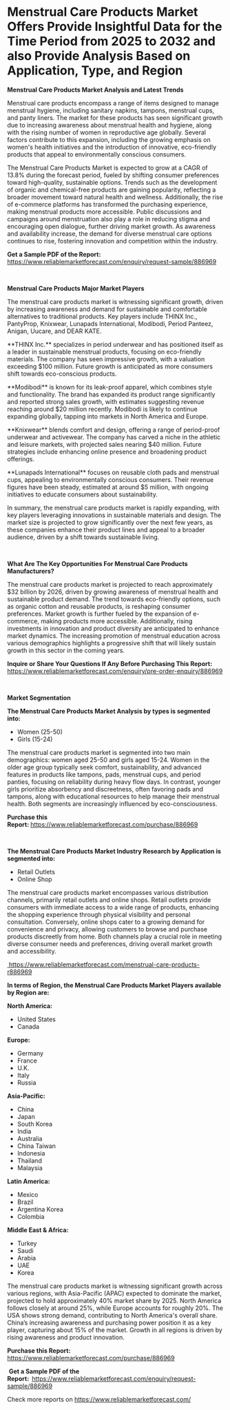 <p><h1>Menstrual Care Products Market Offers Provide Insightful Data for the Time Period from 2025 to 2032 and also Provide Analysis Based on Application, Type, and Region</h1></p><p><strong>Menstrual Care Products Market Analysis and Latest Trends</strong></p>
<p><p>Menstrual care products encompass a range of items designed to manage menstrual hygiene, including sanitary napkins, tampons, menstrual cups, and panty liners. The market for these products has seen significant growth due to increasing awareness about menstrual health and hygiene, along with the rising number of women in reproductive age globally. Several factors contribute to this expansion, including the growing emphasis on women's health initiatives and the introduction of innovative, eco-friendly products that appeal to environmentally conscious consumers.</p><p>The Menstrual Care Products Market is expected to grow at a CAGR of 13.8% during the forecast period, fueled by shifting consumer preferences toward high-quality, sustainable options. Trends such as the development of organic and chemical-free products are gaining popularity, reflecting a broader movement toward natural health and wellness. Additionally, the rise of e-commerce platforms has transformed the purchasing experience, making menstrual products more accessible. Public discussions and campaigns around menstruation also play a role in reducing stigma and encouraging open dialogue, further driving market growth. As awareness and availability increase, the demand for diverse menstrual care options continues to rise, fostering innovation and competition within the industry.</p></p>
<p><strong>Get a Sample PDF of the Report:&nbsp;</strong> <a href="https://www.reliablemarketforecast.com/enquiry/request-sample/886969?utm_campaign=3307&utm_medium=2&utm_source=Github&utm_content=ia&utm_term=04042025&utm_id=menstrual-care-products">https://www.reliablemarketforecast.com/enquiry/request-sample/886969</a></p>
<p>&nbsp;</p>
<p><strong>Menstrual Care Products Major Market Players</strong></p>
<p><p>The menstrual care products market is witnessing significant growth, driven by increasing awareness and demand for sustainable and comfortable alternatives to traditional products. Key players include THINX Inc., PantyProp, Knixwear, Lunapads International, Modibodi, Period Panteez, Anigan, Uucare, and DEAR KATE.</p><p>**THINX Inc.** specializes in period underwear and has positioned itself as a leader in sustainable menstrual products, focusing on eco-friendly materials. The company has seen impressive growth, with a valuation exceeding $100 million. Future growth is anticipated as more consumers shift towards eco-conscious products.</p><p>**Modibodi** is known for its leak-proof apparel, which combines style and functionality. The brand has expanded its product range significantly and reported strong sales growth, with estimates suggesting revenue reaching around $20 million recently. Modibodi is likely to continue expanding globally, tapping into markets in North America and Europe.</p><p>**Knixwear** blends comfort and design, offering a range of period-proof underwear and activewear. The company has carved a niche in the athletic and leisure markets, with projected sales nearing $40 million. Future strategies include enhancing online presence and broadening product offerings.</p><p>**Lunapads International** focuses on reusable cloth pads and menstrual cups, appealing to environmentally conscious consumers. Their revenue figures have been steady, estimated at around $5 million, with ongoing initiatives to educate consumers about sustainability.</p><p>In summary, the menstrual care products market is rapidly expanding, with key players leveraging innovations in sustainable materials and design. The market size is projected to grow significantly over the next few years, as these companies enhance their product lines and appeal to a broader audience, driven by a shift towards sustainable living.</p></p>
<p>&nbsp;</p>
<p><strong>What Are The Key Opportunities For Menstrual Care Products Manufacturers?</strong></p>
<p><p>The menstrual care products market is projected to reach approximately $32 billion by 2026, driven by growing awareness of menstrual health and sustainable product demand. The trend towards eco-friendly options, such as organic cotton and reusable products, is reshaping consumer preferences. Market growth is further fueled by the expansion of e-commerce, making products more accessible. Additionally, rising investments in innovation and product diversity are anticipated to enhance market dynamics. The increasing promotion of menstrual education across various demographics highlights a progressive shift that will likely sustain growth in this sector in the coming years.</p></p>
<p><strong>Inquire or Share Your Questions If Any Before Purchasing This Report:</strong> <a href="https://www.reliablemarketforecast.com/enquiry/pre-order-enquiry/886969?utm_campaign=3307&utm_medium=2&utm_source=Github&utm_content=ia&utm_term=04042025&utm_id=menstrual-care-products">https://www.reliablemarketforecast.com/enquiry/pre-order-enquiry/886969</a></p>
<p>&nbsp;</p>
<p><strong>Market Segmentation</strong></p>
<p><strong>The Menstrual Care Products Market Analysis by types is segmented into:</strong></p>
<p><ul><li>Women (25-50)</li><li>Girls (15-24)</li></ul></p>
<p><p>The menstrual care products market is segmented into two main demographics: women aged 25-50 and girls aged 15-24. Women in the older age group typically seek comfort, sustainability, and advanced features in products like tampons, pads, menstrual cups, and period panties, focusing on reliability during heavy flow days. In contrast, younger girls prioritize absorbency and discreetness, often favoring pads and tampons, along with educational resources to help manage their menstrual health. Both segments are increasingly influenced by eco-consciousness.</p></p>
<p><strong>Purchase this Report:&nbsp;</strong><a href="https://www.reliablemarketforecast.com/purchase/886969?utm_campaign=3307&utm_medium=2&utm_source=Github&utm_content=ia&utm_term=04042025&utm_id=menstrual-care-products">https://www.reliablemarketforecast.com/purchase/886969</a></p>
<p>&nbsp;</p>
<p><strong>The Menstrual Care Products Market Industry Research by Application is segmented into:</strong></p>
<p><ul><li>Retail Outlets</li><li>Online Shop</li></ul></p>
<p><p>The menstrual care products market encompasses various distribution channels, primarily retail outlets and online shops. Retail outlets provide consumers with immediate access to a wide range of products, enhancing the shopping experience through physical visibility and personal consultation. Conversely, online shops cater to a growing demand for convenience and privacy, allowing customers to browse and purchase products discreetly from home. Both channels play a crucial role in meeting diverse consumer needs and preferences, driving overall market growth and accessibility.</p></p>
<p><a href="https://www.reliablemarketforecast.com/menstrual-care-products-r886969?utm_campaign=3307&utm_medium=2&utm_source=Github&utm_content=ia&utm_term=04042025&utm_id=menstrual-care-products">&nbsp;https://www.reliablemarketforecast.com/menstrual-care-products-r886969</a></p>
<p><strong>In terms of Region, the Menstrual Care Products Market Players available by Region are:</strong></p>
<p>
    <p> <strong> North America: </strong>
        <ul>
            <li>United States</li>
            <li>Canada</li>
        </ul>
        </p> 
    <p> <strong> Europe: </strong>
        <ul>
            <li>Germany</li>
            <li>France</li>
            <li>U.K.</li>
            <li>Italy</li>
            <li>Russia</li>
        </ul>
        </p> 
    <p> <strong> Asia-Pacific: </strong>
        <ul>
            <li>China</li>
            <li>Japan</li>
            <li>South Korea</li>
            <li>India</li>
            <li>Australia</li>
            <li>China Taiwan</li>
            <li>Indonesia</li>
            <li>Thailand</li>
            <li>Malaysia</li>
        </ul>
        </p> 
    <p> <strong> Latin America: </strong>
        <ul>
            <li>Mexico</li>
            <li>Brazil</li>
            <li>Argentina Korea</li>
            <li>Colombia</li>
        </ul>
        </p> 
    <p> <strong> Middle East & Africa: </strong>
        <ul>
            <li>Turkey</li>
            <li>Saudi</li>
            <li>Arabia</li>
            <li>UAE</li>
            <li>Korea</li>
        </ul>
    </p>
    </p>
<p><p>The menstrual care products market is witnessing significant growth across various regions, with Asia-Pacific (APAC) expected to dominate the market, projected to hold approximately 40% market share by 2025. North America follows closely at around 25%, while Europe accounts for roughly 20%. The USA shows strong demand, contributing to North America's overall share. China’s increasing awareness and purchasing power position it as a key player, capturing about 15% of the market. Growth in all regions is driven by rising awareness and product innovation.</p></p>
<p><strong>Purchase this Report: </strong><a href="https://www.reliablemarketforecast.com/purchase/886969?utm_campaign=3307&utm_medium=2&utm_source=Github&utm_content=ia&utm_term=04042025&utm_id=menstrual-care-products">https://www.reliablemarketforecast.com/purchase/886969</a></p>
<p>&nbsp;<strong>Get a Sample PDF of the Report:&nbsp;&nbsp;</strong><a href="https://www.reliablemarketforecast.com/enquiry/request-sample/886969?utm_campaign=3307&utm_medium=2&utm_source=Github&utm_content=ia&utm_term=04042025&utm_id=menstrual-care-products">https://www.reliablemarketforecast.com/enquiry/request-sample/886969</a></p>
<p><strong></strong></p>
<p>Check more reports on <a href="https://www.reliablemarketforecast.com/?utm_campaign=3307&utm_medium=2&utm_source=Github&utm_content=ia&utm_term=04042025&utm_id=menstrual-care-products">https://www.reliablemarketforecast.com/</a></p>
